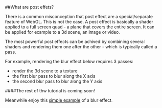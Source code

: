 ##What are post effets?

There is a common misconception that post effect are a special/separate feature of WebGL. This is not the case. A post effect is basically a shader applied to a full screen quad - a plane that covers the entire screen. It can be applied for example to a 3d scene, an image or video.

The most powerful post effects can be achived by combining several shaders and rendering them one after the other - which is typically called a pass.

For example, rendering the blur effect below requires 3 passes:
- render the 3d scene to a texture
- the first blur pass to blur along the X axis
- the second blur pass to blur along the Y axis

####The rest of thw tutorial is coming soon! 

Meanwhile enjoy this [simple example](../tutorials/post-effect.html) of a blur effect.

